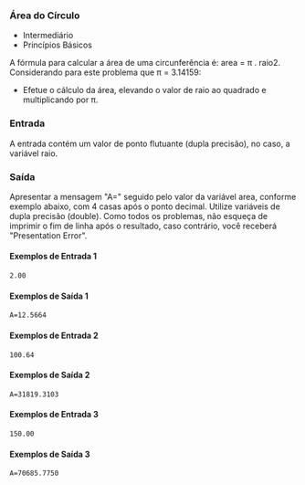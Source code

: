 ### Área do Círculo

* Intermediário
* Princípios Básicos

A fórmula para calcular a área de uma circunferência é: area = π . raio2. Considerando para este problema que π = 3.14159:

- Efetue o cálculo da área, elevando o valor de raio ao quadrado e multiplicando por π.

### Entrada
A entrada contém um valor de ponto flutuante (dupla precisão), no caso, a variável raio.

### Saída
Apresentar a mensagem "A=" seguido pelo valor da variável area, conforme exemplo abaixo, com 4 casas após o ponto decimal. Utilize variáveis de dupla precisão (double). Como todos os problemas, não esqueça de imprimir o fim de linha após o resultado, caso contrário, você receberá "Presentation Error".

#### Exemplos de Entrada 1	
~~~~
2.00
~~~~
#### Exemplos de Saída 1
~~~~
A=12.5664
~~~~

#### Exemplos de Entrada 2
~~~~
100.64
~~~~
#### Exemplos de Saída 2
~~~~
A=31819.3103
~~~~

#### Exemplos de Entrada 3
~~~~
150.00
~~~~
#### Exemplos de Saída 3
~~~~
A=70685.7750
~~~~